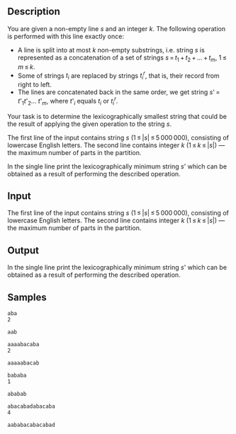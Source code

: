 ## Description

<div><p>You are given a non-empty line <span class="tex-span"><i>s</i></span> and an integer <span class="tex-span"><i>k</i></span>. The following operation is performed with this line exactly once:</p><ul> <li> A line is split into <span class="tex-font-style-bf">at most</span> <span class="tex-span"><i>k</i></span> non-empty substrings, i.e. string <span class="tex-span"><i>s</i></span> is represented as a concatenation of a set of strings <span class="tex-span"><i>s</i> = <i>t</i><sub class="lower-index">1</sub> + <i>t</i><sub class="lower-index">2</sub> + ... + <i>t</i><sub class="lower-index"><i>m</i></sub></span>, <span class="tex-span">1 ≤ <i>m</i> ≤ <i>k</i></span>. </li><li> Some of strings <span class="tex-span"><i>t</i><sub class="lower-index"><i>i</i></sub></span> are replaced by strings <span class="tex-span"><i>t</i><sub class="lower-index"><i>i</i></sub><sup class="upper-index"><i>r</i></sup></span>, that is, their record from right to left. </li><li> The lines are concatenated back in the same order, we get string <span class="tex-span"><i>s</i>' = <i>t</i>'<sub class="lower-index">1</sub><i>t</i>'<sub class="lower-index">2</sub>... <i>t</i>'<sub class="lower-index"><i>m</i></sub></span>, where <span class="tex-span"><i>t</i>'<sub class="lower-index"><i>i</i></sub></span> equals <span class="tex-span"><i>t</i><sub class="lower-index"><i>i</i></sub></span> or <span class="tex-span"><i>t</i><sub class="lower-index"><i>i</i></sub><sup class="upper-index"><i>r</i></sup></span>. </li></ul><p>Your task is to determine the lexicographically smallest string that could be the result of applying the given operation to the string <span class="tex-span"><i>s</i></span>.</p></div><div class="input-specification"><p>The first line of the input contains string <span class="tex-span"><i>s</i></span> (<span class="tex-span">1 ≤ |<i>s</i>| ≤ 5 000 000</span>), consisting of lowercase English letters. The second line contains integer <span class="tex-span"><i>k</i></span> (<span class="tex-span">1 ≤ <i>k</i> ≤ |<i>s</i>|</span>)&nbsp;— the maximum number of parts in the partition.</p></div><div class="output-specification"><p>In the single line print the lexicographically minimum string <span class="tex-span"><i>s</i>'</span> which can be obtained as a result of performing the described operation. </p></div>


## Input

<p>The first line of the input contains string <span class="tex-span"><i>s</i></span> (<span class="tex-span">1 ≤ |<i>s</i>| ≤ 5 000 000</span>), consisting of lowercase English letters. The second line contains integer <span class="tex-span"><i>k</i></span> (<span class="tex-span">1 ≤ <i>k</i> ≤ |<i>s</i>|</span>)&nbsp;— the maximum number of parts in the partition.</p>


## Output

<p>In the single line print the lexicographically minimum string <span class="tex-span"><i>s</i>'</span> which can be obtained as a result of performing the described operation. </p>


## Samples

```input1
aba
2

```

```output1
aab

```






```input2
aaaabacaba
2

```

```output2
aaaaabacab

```






```input3
bababa
1

```

```output3
ababab

```






```input4
abacabadabacaba
4

```

```output4
aababacabacabad

```



